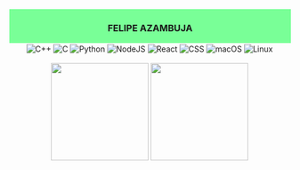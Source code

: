 <div style="background:#79FF97; width:100%; padding: 1px;">
  <h3 align="center">FELIPE AZAMBUJA</h3>
</div>
<div style="display: inline_block; text-align: center; width: 100%;" align="center">
  <img align="center" alt="C++" src="https://img.shields.io/badge/C%2B%2B-151515?style=for-the-badge&logo=c%2B%2B&logoColor=lightblue" />
  <img align="center" alt="C" src="https://img.shields.io/badge/C-151515?style=for-the-badge&logo=c&logoColor=green" />
  <img align="center" alt="Python" src="https://img.shields.io/badge/Python-151515?style=for-the-badge&logo=python" />
  <img align="center" alt="NodeJS" src="https://img.shields.io/badge/Node.js-151515?style=for-the-badge&logo=nodedotjs&logoColor=yellow" />
  <img align="center" alt="React" src="https://img.shields.io/badge/React-151515?style=for-the-badge&logo=react&logoColor=blue" />
  <img align="center" alt="CSS" src="https://img.shields.io/badge/CSS-151515?style=for-the-badge&logo=css3&logoColor=white" />
  <img align="center" alt="macOS" src="https://img.shields.io/badge/macOS-000000?style=for-the-badge&logo=apple" />
  <img align="center" alt="Linux" src="https://img.shields.io/badge/Linux-000000?style=for-the-badge&logo=linux" />
</div>
<br>

<div style="display: inline_block; text-align: center; width: 100%;" align="center">
  <img height="175em" src="https://github-readme-stats.vercel.app/api?username=DeguShi&show_icons=true&theme=dark&include_all_commits=true&count_private=true&hide_border=true&title_color=4169E1&icon_color=4169E1&bg_color=151515&text_color=FFF"/>
  <img height="175em" src="https://github-readme-streak-stats.herokuapp.com?user=DeguShi&theme=dark&hide_border=true&ring=4169E1&fire=yellow&currStreakLabel=white&background=151515"/>
</div>

